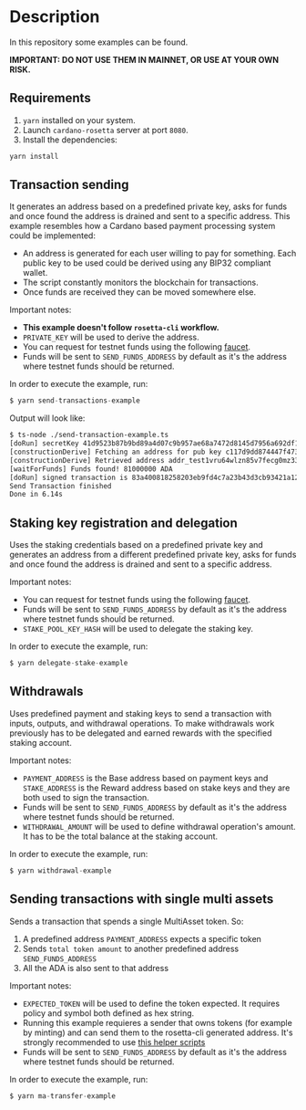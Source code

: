 # Description

In this repository some examples can be found.

**IMPORTANT: DO NOT USE THEM IN MAINNET, OR USE AT YOUR OWN RISK.**

## Requirements

1. `yarn` installed on your system.
1. Launch `cardano-rosetta` server at port `8080`.
1. Install the dependencies:

```javascript
yarn install
```

## Transaction sending

It generates an address based on a predefined private key, asks for funds and once found the address is drained and sent to a specific address. This example resembles how a Cardano based payment processing system could be implemented:

- An address is generated for each user willing to pay for something. Each public key to be used could be derived using any BIP32 compliant wallet.
- The script constantly monitors the blockchain for transactions.
- Once funds are received they can be moved somewhere else.

Important notes:

- **This example doesn't follow `rosetta-cli` workflow.**
- `PRIVATE_KEY` will be used to derive the address.
- You can request for testnet funds using the following [faucet](https://testnets.cardano.org/en/cardano/tools/faucet/).
- Funds will be sent to `SEND_FUNDS_ADDRESS` by default as it's the address where testnet funds should be returned.

In order to execute the example, run:

```javascript
$ yarn send-transactions-example
```

Output will look like:

```bash
$ ts-node ./send-transaction-example.ts
[doRun] secretKey 41d9523b87b9bd89a4d07c9b957ae68a7472d8145d7956a692df1a8ad91957a2c117d9dd874447f47306f50a650f1e08bf4bec2cfcb2af91660f23f2db912977
[constructionDerive] Fetching an address for pub key c117d9dd874447f47306f50a650f1e08bf4bec2cfcb2af91660f23f2db912977
[constructionDerive] Retrieved address addr_test1vru64wlzn85v7fecg0mz33lh00wlggqtquvzzuhf6vusyes32jz9w
[waitForFunds] Funds found! 81000000 ADA
[doRun] signed transaction is 83a400818258203eb9fd4c7a23b43d3cb93421a12fb52db465a77feb8075131282a49f43bd8142000181825839000743d16cfe3c4fcc0c11c2403bbc10dbc7ecdd4477e053481a368e7a06e2ae44dff6770dc0f4ada3cf4cf2605008e27aecdb332ad349fda71a049629f0021a003dcc50031a0032300ca10081825820c117d9dd874447f47306f50a650f1e08bf4bec2cfcb2af91660f23f2db9129775840d0b3ed478ad0c4c7c0babfc4336ee05e2b0b48d6fa681e75431ec7af362b9513686a3941e398eacc2a71219d0b9e30426e64ee6fdef17f1977a55a2ddb7f9808f6
Send Transaction finished
Done in 6.14s
```

## Staking key registration and delegation

Uses the staking credentials based on a predefined private key and generates an address from a different predefined private key, asks for funds and once found the address is drained and sent to a specific address.

Important notes:
- You can request for testnet funds using the following [faucet](https://testnets.cardano.org/en/cardano/tools/faucet/).
- Funds will be sent to `SEND_FUNDS_ADDRESS` by default as it's the address where testnet funds should be returned.
- `STAKE_POOL_KEY_HASH` will be used to delegate the staking key.

In order to execute the example, run:

```javascript
$ yarn delegate-stake-example
```

## Withdrawals

Uses predefined payment and staking keys to send a transaction with inputs, outputs, and withdrawal operations. To make withdrawals work previously has to be delegated and earned rewards with the specified staking account.

Important notes:
- `PAYMENT_ADDRESS` is the Base address based on payment keys and `STAKE_ADDRESS` is the Reward address based on stake keys and they are both used to sign the transaction. 
- Funds will be sent to `SEND_FUNDS_ADDRESS` by default as it's the address where testnet funds should be returned.
- `WITHDRAWAL_AMOUNT` will be used to define withdrawal operation's amount. It has to be the total balance at the staking account. 

In order to execute the example, run:

```javascript
$ yarn withdrawal-example
```

## Sending transactions with single multi assets

Sends a transaction that spends a single MultiAsset token. So:

1. A predefined address `PAYMENT_ADDRESS` expects a specific token
2. Sends `total token amount` to another predefined address `SEND_FUNDS_ADDRESS`
3. All the ADA is also sent to that address 

Important notes:
- `EXPECTED_TOKEN` will be used to define the token expected. It requires policy and symbol both defined as hex string.
- Running this example requieres a sender that owns tokens (for example by minting) and can send them to the rosetta-cli generated address. It's strongly recommended to use [this helper scripts](https://github.com/james-iohk/scripts)
- Funds will be sent to `SEND_FUNDS_ADDRESS` by default as it's the address where testnet funds should be returned.

In order to execute the example, run:

```javascript
$ yarn ma-transfer-example
```